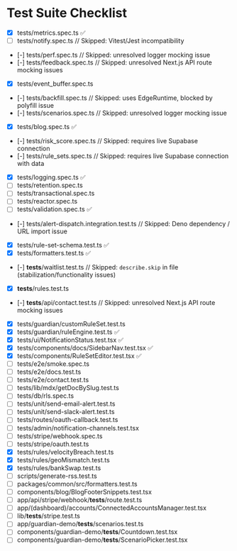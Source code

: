 # Test Suite Checklist

- [x] tests/metrics.spec.ts ✅
- [ ] tests/notify.spec.ts // Skipped: Vitest/Jest incompatibility
- [-] tests/perf.spec.ts // Skipped: unresolved logger mocking issue
- [-] tests/feedback.spec.ts // Skipped: unresolved Next.js API route mocking issues
- [x] tests/event_buffer.spec.ts
- [-] tests/backfill.spec.ts // Skipped: uses EdgeRuntime, blocked by polyfill issue
- [-] tests/scenarios.spec.ts // Skipped: unresolved logger mocking issue
- [x] tests/blog.spec.ts ✅
- [-] tests/risk_score.spec.ts // Skipped: requires live Supabase connection
- [-] tests/rule_sets.spec.ts // Skipped: requires live Supabase connection with data
- [x] tests/logging.spec.ts ✅
- [ ] tests/retention.spec.ts
- [ ] tests/transactional.spec.ts
- [ ] tests/reactor.spec.ts
- [ ] tests/validation.spec.ts ✅
- [-] tests/alert-dispatch.integration.test.ts // Skipped: Deno dependency / URL import issue
- [x] tests/rule-set-schema.test.ts ✅
- [x] tests/formatters.test.ts ✅
- [-] **tests**/waitlist.test.ts // Skipped: `describe.skip` in file (stabilization/functionality issues)
- [x] **tests**/rules.test.ts
- [-] **tests**/api/contact.test.ts // Skipped: unresolved Next.js API route mocking issues
- [x] tests/guardian/customRuleSet.test.ts
- [x] tests/guardian/ruleEngine.test.ts ✅
- [x] tests/ui/NotificationStatus.test.tsx ✅
- [x] tests/components/docs/SidebarNav.test.tsx ✅
- [x] tests/components/RuleSetEditor.test.tsx ✅
- [ ] tests/e2e/smoke.spec.ts
- [ ] tests/e2e/docs.test.ts
- [ ] tests/e2e/contact.test.ts
- [ ] tests/lib/mdx/getDocBySlug.test.ts
- [ ] tests/db/rls.spec.ts
- [ ] tests/unit/send-email-alert.test.ts
- [ ] tests/unit/send-slack-alert.test.ts
- [ ] tests/routes/oauth-callback.test.ts
- [ ] tests/admin/notification-channels.test.tsx
- [ ] tests/stripe/webhook.spec.ts
- [ ] tests/stripe/oauth.test.ts
- [x] tests/rules/velocityBreach.test.ts
- [x] tests/rules/geoMismatch.test.ts
- [x] tests/rules/bankSwap.test.ts
- [ ] scripts/generate-rss.test.ts
- [ ] packages/common/src/formatters.test.ts
- [ ] components/blog/BlogFooterSnippets.test.tsx
- [ ] app/api/stripe/webhook/**tests**/route.test.ts
- [ ] app/(dashboard)/accounts/ConnectedAccountsManager.test.tsx
- [ ] lib/**tests**/stripe.test.ts
- [ ] app/guardian-demo/**tests**/scenarios.test.ts
- [ ] components/guardian-demo/**tests**/Countdown.test.tsx
- [ ] components/guardian-demo/**tests**/ScenarioPicker.test.tsx
